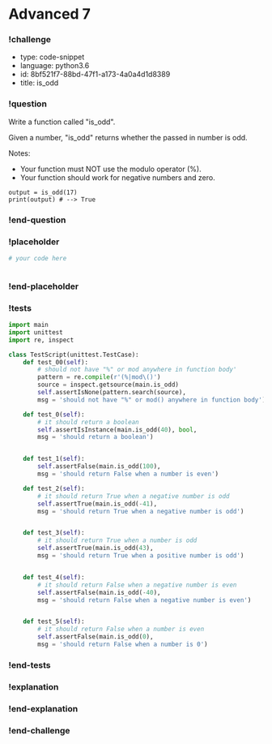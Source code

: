 # Advanced 7

### !challenge

* type: code-snippet
* language: python3.6
* id: 8bf521f7-88bd-47f1-a173-4a0a4d1d8389
* title: is_odd

### !question

Write a function called "is_odd".

Given a number, "is_odd" returns whether the passed in number is odd.

Notes:
* Your function must NOT use the modulo operator (%).
* Your function should work for negative numbers and zero.

```
output = is_odd(17)
print(output) # --> True
```

### !end-question

### !placeholder

```python
# your code here



```

### !end-placeholder

### !tests

```python
import main
import unittest
import re, inspect

class TestScript(unittest.TestCase):
    def test_00(self):
        # should not have "%" or mod anywhere in function body'
        pattern = re.compile(r'(%|mod\()')
        source = inspect.getsource(main.is_odd)
        self.assertIsNone(pattern.search(source),
        msg = 'should not have "%" or mod() anywhere in function body')

    def test_0(self):
        # it should return a boolean
        self.assertIsInstance(main.is_odd(40), bool,
        msg = 'should return a boolean')


    def test_1(self):
        self.assertFalse(main.is_odd(100),
        msg = 'should return False when a number is even')

    def test_2(self):
        # it should return True when a negative number is odd
        self.assertTrue(main.is_odd(-41),
        msg = 'should return True when a negative number is odd')


    def test_3(self):
        # it should return True when a number is odd
        self.assertTrue(main.is_odd(43),
        msg = 'should return True when a positive number is odd')


    def test_4(self):
        # it should return False when a negative number is even
        self.assertFalse(main.is_odd(-40),
        msg = 'should return False when a negative number is even')


    def test_5(self):
        # it should return False when a number is even
        self.assertFalse(main.is_odd(0),
        msg = 'should return False when a number is 0')

```

### !end-tests

### !explanation

### !end-explanation

### !end-challenge
